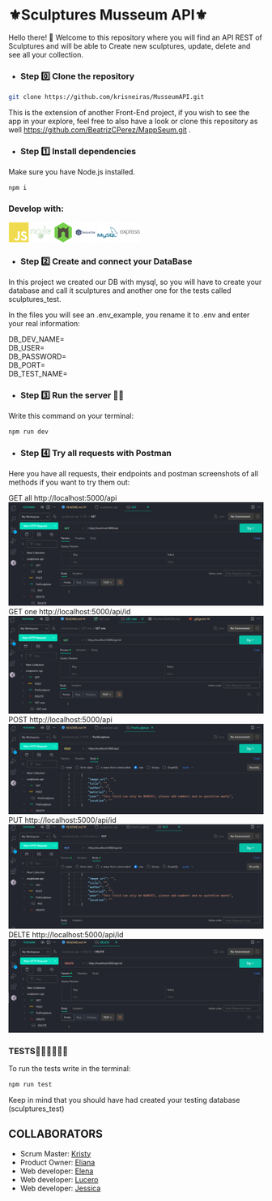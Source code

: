 # ⚜Sculptures Musseum API⚜ #

Hello there! 🤗 Welcome to this repository where you will find an API REST of Sculptures and will be able to Create new sculptures, update, delete and see all your collection.  


- ### Step 0️⃣ Clone the repository ###
```bash
git clone https://github.com/krisneiras/MusseumAPI.git
```
This is the extension of another Front-End project, if you wish to see the app in your explore, feel free to also have a look or clone this repository as well https://github.com/BeatrizCPerez/MappSeum.git .

- ### Step 1️⃣ Install dependencies

Make sure you have Node.js installed.

```bash
npm i
```
### Develop with: 
<div>
  <img src="https://github.com/devicons/devicon/blob/master/icons/javascript/javascript-plain.svg" title="Javascript" title="Javascript" width="40" height="40">

  <img src="https://github.com/devicons/devicon/blob/master/icons/nodejs/nodejs-line-wordmark.svg?short_path=a51eaa1" title="Node.js" title="Node.js" width="40" height="40"> 

  <img src="https://github.com/devicons/devicon/blob/master/icons/nodemon/nodemon-original.svg?short_path=8326d32" title="Nodemon" title="Nodemon" width="40" height="40"> 

  <img src="https://github.com/devicons/devicon/blob/master/icons/sequelize/sequelize-plain-wordmark.svg" title="Sequelize" title="Sequelize" width="40" height="40"> 

  <img src="https://github.com/devicons/devicon/blob/master/icons/mysql/mysql-plain-wordmark.svg" title="Mysql" title="Mysql" width="40" height="40"> 

  <img src="https://github.com/devicons/devicon/blob/master/icons/express/express-original-wordmark.svg" title="Express" title="Express" width="40" height="40">

  <div/>

- ### Step 2️⃣ Create and connect your DataBase

In this project we created our DB with mysql, so you will have to create your database and call it sculptures and another one for the tests called sculptures_test.

In the files you will see an .env_example, you rename it to .env and enter your real information:

DB_DEV_NAME=  
DB_USER=  
DB_PASSWORD=  
DB_PORT=  
DB_TEST_NAME=  

- ### Step 3️⃣ Run the server 🚀🚀

Write this command on your terminal:
```bash
npm run dev 
```
- ### Step 4️⃣ Try all requests with Postman

Here you have all requests, their endpoints and postman screenshots of all methods if you want to try them out:

GET all http://localhost:5000/api
![Getmethod](assets/GET.png)
GET one http://localhost:5000/api/id
![Getonemethod](assets/GETone.png)
POST http://localhost:5000/api
![Getmethod](assets/POST.png)
PUT http://localhost:5000/api/id
![Getmethod](assets/PUT.png)
DELTE http://localhost:5000/api/id
![Deletemethod](assets/DELETE.png)


### **TESTS**👨🏼‍🔬👩🏼‍🔬

To run the tests write in the terminal:
```bash
npm run test
```  
Keep in mind that you should have had created your testing database (sculptures_test)  

## COLLABORATORS
- Scrum Master: [Kristy](https://github.com/krisneiras)
- Product Owner: [Eliana](https://github.com/Elianarve)
- Web developer: [Elena](https://github.com/elenalope)
- Web developer: [Lucero](https://github.com/JnogueraGonzalez)
- Web developer: [Jessica](https://github.com/LuHeRiver)

